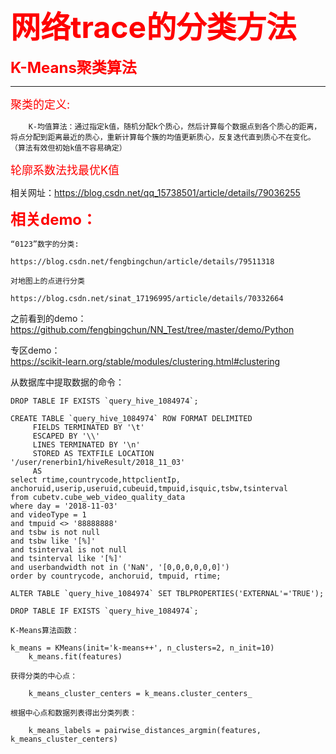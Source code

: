 <font color = red size = 8><B>网络trace的分类方法</B></font>  


<font color = red size = 5><B>K-Means聚类算法</B></font>  

----

<font color = red size = 4>聚类的定义:</font>

        K-均值算法：通过指定k值，随机分配k个质心，然后计算每个数据点到各个质心的距离，将点分配到距离最近的质心，重新计算每个簇的均值更新质心，反复迭代直到质心不在变化。（算法有效但初始k值不容易确定） 


<font color = red size = 4>轮廓系数法找最优K值</font>



相关网址：https://blog.csdn.net/qq_15738501/article/details/79036255





<font color = red size = 5><b>相关demo：</b></font>

`“0123”数字的分类:`
```
https://blog.csdn.net/fengbingchun/article/details/79511318
```

`对地图上的点进行分类`
```
https://blog.csdn.net/sinat_17196995/article/details/70332664
```

之前看到的demo：  
https://github.com/fengbingchun/NN_Test/tree/master/demo/Python

专区demo：  
https://scikit-learn.org/stable/modules/clustering.html#clustering




从数据库中提取数据的命令：
```
DROP TABLE IF EXISTS `query_hive_1084974`;

CREATE TABLE `query_hive_1084974` ROW FORMAT DELIMITED
     FIELDS TERMINATED BY '\t'
     ESCAPED BY '\\'
     LINES TERMINATED BY '\n'
     STORED AS TEXTFILE LOCATION '/user/renerbin1/hiveResult/2018_11_03'
     AS
select rtime,countrycode,httpclientIp, anchoruid,userip,useruid,cubeuid,tmpuid,isquic,tsbw,tsinterval 
from cubetv.cube_web_video_quality_data
where day = '2018-11-03'
and videoType = 1
and tmpuid <> '88888888'
and tsbw is not null
and tsbw like '[%]'
and tsinterval is not null
and tsinterval like '[%]'
and userbandwidth not in ('NaN', '[0,0,0,0,0,0]')
order by countrycode, anchoruid, tmpuid, rtime;

ALTER TABLE `query_hive_1084974` SET TBLPROPERTIES('EXTERNAL'='TRUE');

DROP TABLE IF EXISTS `query_hive_1084974`;
```

`K-Means算法函数：`
```
k_means = KMeans(init='k-means++', n_clusters=2, n_init=10)
    k_means.fit(features)
```

`获得分类的中心点：`     

        k_means_cluster_centers = k_means.cluster_centers_

`根据中心点和数据列表得出分类列表：`  

        k_means_labels = pairwise_distances_argmin(features, k_means_cluster_centers)




